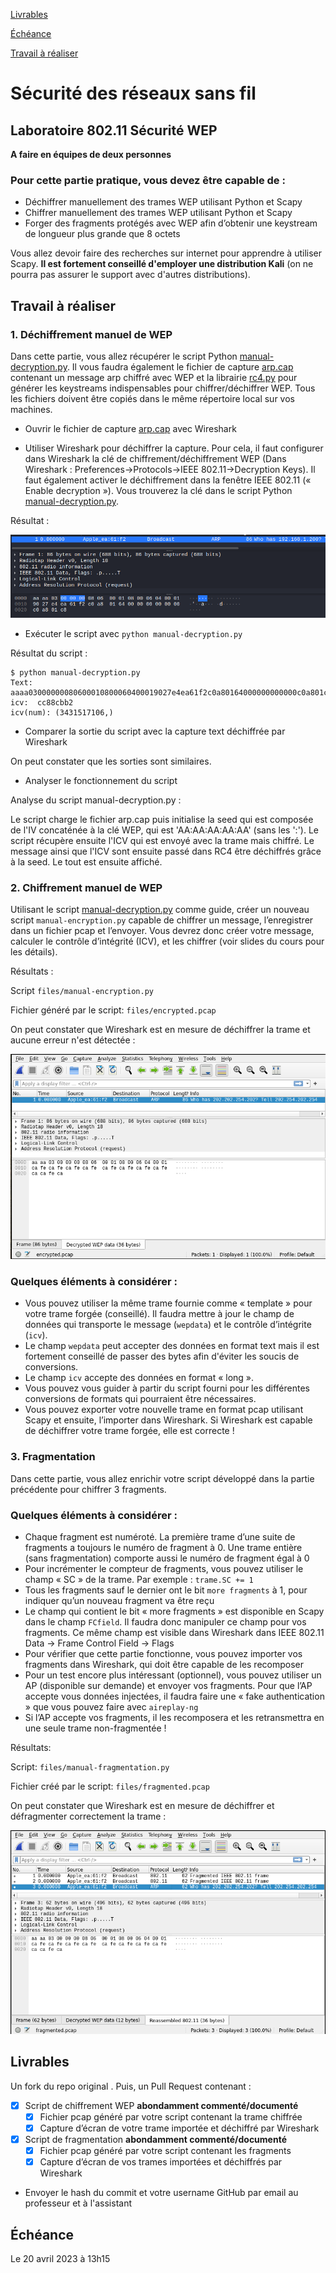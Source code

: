 [Livrables](#livrables)

[Échéance](#échéance)

[Travail à réaliser](#travail-à-réaliser)

# Sécurité des réseaux sans fil

## Laboratoire 802.11 Sécurité WEP

__A faire en équipes de deux personnes__

### Pour cette partie pratique, vous devez être capable de :

* Déchiffrer manuellement des trames WEP utilisant Python et Scapy
* Chiffrer manuellement des trames WEP utilisant Python et Scapy
* Forger des fragments protégés avec WEP afin d’obtenir une keystream de longueur plus grande que 8 octets


Vous allez devoir faire des recherches sur internet pour apprendre à utiliser Scapy. __Il est fortement conseillé d'employer une distribution Kali__ (on ne pourra pas assurer le support avec d'autres distributions). 


## Travail à réaliser

### 1. Déchiffrement manuel de WEP

Dans cette partie, vous allez récupérer le script Python [manual-decryption.py](files/manual-decryption.py). Il vous faudra également le fichier de capture [arp.cap](files/arp.cap) contenant un message arp chiffré avec WEP et la librairie [rc4.py](files/rc4.py) pour générer les keystreams indispensables pour chiffrer/déchiffrer WEP. Tous les fichiers doivent être copiés dans le même répertoire local sur vos machines.

- Ouvrir le fichier de capture [arp.cap](files/arp.cap) avec Wireshark
   
- Utiliser Wireshark pour déchiffrer la capture. Pour cela, il faut configurer dans Wireshark la clé de chiffrement/déchiffrement WEP (Dans Wireshark : Preferences&rarr;Protocols&rarr;IEEE 802.11&rarr;Decryption Keys). Il faut également activer le déchiffrement dans la fenêtre IEEE 802.11 (« Enable decryption »). Vous trouverez la clé dans le script Python [manual-decryption.py](files/manual-decryption.py).

Résultat : 
   
![Déchiffrement avec Wireshark](figures/1_wireshark_decrypt.png)

- Exécuter le script avec `python manual-decryption.py`

Résultat du script :

```
$ python manual-decryption.py 
Text: aaaa03000000080600010800060400019027e4ea61f2c0a80164000000000000c0a801c8
icv:  cc88cbb2
icv(num): (3431517106,)
```

   
- Comparer la sortie du script avec la capture text déchiffrée par Wireshark

On peut constater que les sorties sont similaires.
   
- Analyser le fonctionnement du script

Analyse du script manual-decryption.py :

Le script charge le fichier arp.cap puis initialise la seed qui est composée de
l'IV concaténée à la clé WEP, qui est 'AA:AA:AA:AA:AA' (sans les ':'). Le script
récupère ensuite l'ICV qui est envoyé avec la trame mais chiffré. Le message
ainsi que l'ICV sont ensuite passé dans RC4 être déchiffrés grâce à la seed. Le
tout est ensuite affiché.

### 2. Chiffrement manuel de WEP

Utilisant le script [manual-decryption.py](files/manual-decryption.py) comme guide, créer un nouveau script `manual-encryption.py` capable de chiffrer un message, l’enregistrer dans un fichier pcap et l’envoyer.
Vous devrez donc créer votre message, calculer le contrôle d’intégrité (ICV), et les chiffrer (voir slides du cours pour les détails).

Résultats : 

Script `files/manual-encryption.py`

Fichier généré par le script: `files/encrypted.pcap`

On peut constater que Wireshark est en mesure de déchiffrer la trame et aucune
erreur n'est détectée :

![Déchiffrement avec Wireshark](figures/2_wireshark_decrypt.png)

### Quelques éléments à considérer :

- Vous pouvez utiliser la même trame fournie comme « template » pour votre trame forgée (conseillé). Il faudra mettre à jour le champ de données qui transporte le message (`wepdata`) et le contrôle d’intégrite (`icv`).
- Le champ `wepdata` peut accepter des données en format text mais il est fortement conseillé de passer des bytes afin d'éviter les soucis de conversions.
- Le champ `icv` accepte des données en format « long ».
- Vous pouvez vous guider à partir du script fourni pour les différentes conversions de formats qui pourraient être nécessaires.
- Vous pouvez exporter votre nouvelle trame en format pcap utilisant Scapy et ensuite, l’importer dans Wireshark. Si Wireshark est capable de déchiffrer votre trame forgée, elle est correcte !


### 3. Fragmentation

Dans cette partie, vous allez enrichir votre script développé dans la partie précédente pour chiffrer 3 fragments.

### Quelques éléments à considérer :

- Chaque fragment est numéroté. La première trame d’une suite de fragments a toujours le numéro de fragment à 0. Une trame entière (sans fragmentation) comporte aussi le numéro de fragment égal à 0
- Pour incrémenter le compteur de fragments, vous pouvez utiliser le champ « SC » de la trame. Par exemple : `trame.SC += 1`
- Tous les fragments sauf le dernier ont le bit `more fragments` à 1, pour indiquer qu’un nouveau fragment va être reçu
- Le champ qui contient le bit « more fragments » est disponible en Scapy dans le champ `FCfield`. Il faudra donc manipuler ce champ pour vos fragments. Ce même champ est visible dans Wireshark dans IEEE 802.11 Data &rarr; Frame Control Field &rarr; Flags
- Pour vérifier que cette partie fonctionne, vous pouvez importer vos fragments dans Wireshark, qui doit être capable de les recomposer
- Pour un test encore plus intéressant (optionnel), vous pouvez utiliser un AP (disponible sur demande) et envoyer vos fragments. Pour que l’AP accepte vous données injectées, il faudra faire une « fake authentication » que vous pouvez faire avec `aireplay-ng`
- Si l’AP accepte vos fragments, il les recomposera et les retransmettra en une seule trame non-fragmentée !


Résultats:

Script: `files/manual-fragmentation.py`

Fichier créé par le script: `files/fragmented.pcap`

On peut constater que Wireshark est en mesure de déchiffrer et défragmenter
correctement la trame : 

![Déchiffrement et défragmentation avec Wireshark](figures/3_wireshark_decrypt_defrag.png)

## Livrables

Un fork du repo original . Puis, un Pull Request contenant :

-	[X] Script de chiffrement WEP **abondamment commenté/documenté**
  - [X] Fichier pcap généré par votre script contenant la trame chiffrée
  - [X] Capture d’écran de votre trame importée et déchiffré par Wireshark
-	[X] Script de fragmentation **abondamment commenté/documenté**
  - [X] Fichier pcap généré par votre script contenant les fragments
  - [X] Capture d’écran de vos trames importées et déchiffrés par Wireshark 

-	Envoyer le hash du commit et votre username GitHub par email au professeur et à l'assistant


## Échéance

Le 20 avril 2023 à 13h15

